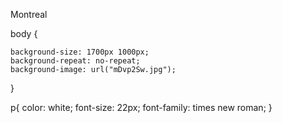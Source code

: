 <!DOCTYPE html>
<html>
<head>
<title>HTML Tutorial</title>
<link rel="stylesheet" type="text/css" href="main.css">
</head>
<body> 
<p> Montreal </p>
</body>
</html>


body {
	
    background-size: 1700px 1000px;
    background-repeat: no-repeat;
	background-image: url("mDvp2Sw.jpg");
}

p{
	color: white;
	font-size: 22px;
	font-family: times new roman;
}



